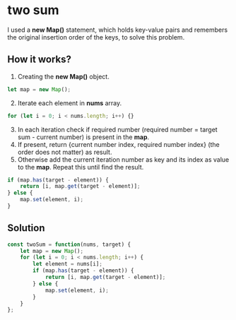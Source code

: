 # two sum

I used a **new Map()** statement, which holds key-value pairs and remembers the original insertion order of the keys, to solve this problem.

## How it works?

1. Creating the **new Map()** object.
```js
let map = new Map();
```

2. Iterate each element in **nums** array.
```js
for (let i = 0; i < nums.length; i++) {}
```

3. In each iteration check if required number (required number = target sum - current number) is present in the **map**.
4. If present, return {current number index, required number index} (the order does not matter) as  result.
5. Otherwise add the current iteration number as key and its index as value to the **map**. Repeat this until find the result.
```js
if (map.has(target - element)) {
	return [i, map.get(target - element)];
} else {
	map.set(element, i);
}
```

## Solution

```js
const twoSum = function(nums, target) {
    let map = new Map();
    for (let i = 0; i < nums.length; i++) {
        let element = nums[i];
        if (map.has(target - element)) {
            return [i, map.get(target - element)];
        } else {
            map.set(element, i);
        }
    }
};
```
